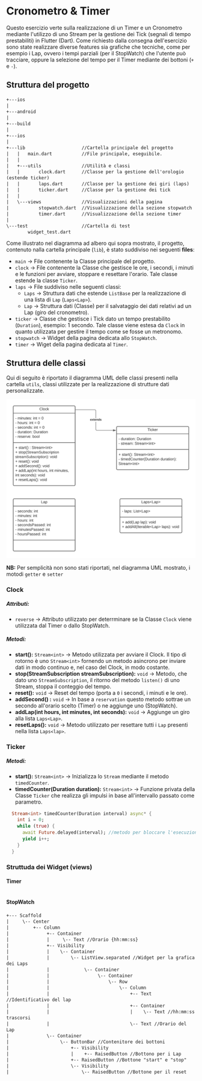 # Cronometro & Timer
Questo esercizio verte sulla realizzazione di un Timer e un Cronometro mediante l'utilizzo di uno Stream per la gestione dei Tick (segnali di tempo prestabiliti) in Flutter (Dart). Come richiesto dalla consegna dell'esercizio sono state realizzare diverse features sia grafiche che tecniche, come per esempio i Lap, ovvero i tempi parziali (per il StopWatch) che l'utente può tracciare, oppure la selezione del tempo per il Timer mediante dei bottoni (`+` e `-`).

## Struttura del progetto
```
+---ios
|
+---android
|
+---build
|
+---ios
|
+---lib                     //Cartella principale del progetto
|   |   main.dart           //File principale, eseguibile.
|   |
|   +---utils               //Utilità e classi
|   |       clock.dart      //Classe per la gestione dell'orologio (estende ticker)
|   |       laps.dart       //Classe per la gestione dei giri (laps)
|   |       ticker.dart     //Classe per la gestione dei tick
|   |
|   \---views               //Visualizzazioni della pagina
|           stopwatch.dart  //Visualizzazione della sezione stopwatch
|           timer.dart      //Visualizzazione della sezione timer
|
\---test                    //Cartella di test
        widget_test.dart
```

Come illustrato nel diagramma ad albero qui sopra mostrato, il progetto, contenuto nalla cartella principale (`lib`), è stato suddiviso nei seguenti **files**:
- `main` → File contenente la Classe principale del progetto.
- `clock` → File contenente la Classe che gestisce le ore, i secondi, i minuti e le funzioni per avviare, stoppare e resettare l'orario. Tale classe estende la classe `Ticker`. 
- `laps` → File suddiviso nelle seguenti classi:
  - `Laps` → Struttura dati che estende `ListBase` per la realizzazione di una lista di `Lap` (`Laps<Lap>`).
  - `Lap` → Struttura dati (Classe) per il salvataggio dei dati relativi ad un Lap (giro del cronometro).
- `ticker` → Classe che gestisce i Tick dato un tempo prestabilito (`Duration`), esempio: 1 secondo. Tale classe viene estesa da `Clock` in quanto utilizzata per gestire il tempo come se fosse un metronomo.
- `stopwatch` → Widget della pagina dedicata allo `StopWatch`.
- `timer` → Wiget della pagina dedicata al `Timer`.

## Struttura delle classi
Qui di seguito è riportato il diagramma UML delle classi presenti nella cartella `utils`, classi utilizzate per la realizzazione di strutture dati personalizzate.

![UMl diagram of classes](./classesUML.png)

**NB:** Per semplicità non sono stati riportati, nel diagramma UML mostrato, i motodi `getter` e `setter`

### Clock
##### Attributi:
- `reverse` → Attributo utilizzato per deterrminare se la Classe `Clock` viene utilizzata dal Timer o dallo StopWatch.
##### Metodi:
- **start():** `Stream<int>` → Metodo utilizzata per avviare il Clock. Il tipo di rotorno è uno `Stream<int>` fornendo un metodo asincrono per inviare dati in modo continuo e, nel caso del Clock, in modo costante.
- **stop(StreamSubscription streamSubscription):** `void` → Metodo, che dato uno `StreamSubscription`, il ritorno del metodo `listen()` di uno Stream, stoppa il conteggio del tempo.
- **reset():** `void` → Reset del tempo (porta a `0` i secondi, i minuti e le ore).
- **addSecond() :** `void` → In base a `reservation` questo metodo sottrae un secondo all'orario scelto (Timer) o ne aggiunge uno (StopWatch).
- **addLap(int hours, int minutes, int seconds):** `void` → Aggiunge un giro alla lista `Laps<Lap>`.
- **resetLaps():** `void` → Metodo utilizzato per resettare tutti i `Lap` presenti nella lista `Laps<lap>`.

### Ticker
##### Metodi:
- **start():** `Stream<int>` → Inizializza lo `Stream` mediante il metodo `timedCounter`.
- **timedCounter(Duration duration):** `Stream<int>` → Funzione privata della Classe `Ticker` che realizza gli impulsi in base all'intervallo passato come parametro. 
``` dart
  Stream<int> timedCounter(Duration interval) async* {
    int i = 0;
    while (true) {
      await Future.delayed(interval); //metodo per bloccare l'esecuzione del programma per interval tempo.
      yield i++;
    }
  }
```

### Struttuda dei Widget (views)
#### Timer
```

```
#### StopWatch
```
+--- Scaffold
|     \-- Center
|         +-- Column
|              +-- Container
|              |     \-- Text //Orario {hh:mm:ss}
|              +-- Visibility
|              |    \-- Container
|              |        \-- ListView.separated //Widget per la grafica dei Laps
|              |             \-- Container
|              |                  \-- Container
|              |                      \-- Row
|              |                          \-- Column
|              |                              +-- Text //Identificativo del lap
|              |                              +-- Container
|              |                              |    \-- Text //hh:mm:ss trascorsi
|              |                              \-- Text //Orario del Lap
|              \-- Container
|                   \-- ButtonBar //Contenitore dei bottoni
|                       +-- Visibility
|                       |    +-- RaisedButton //Bottono per i Lap
|                       +-- RaisedButton //Bottone "start" e "stop"
|                       \-- Visibility
|                           \-- RaisedButton //Bottone per il reset
```
